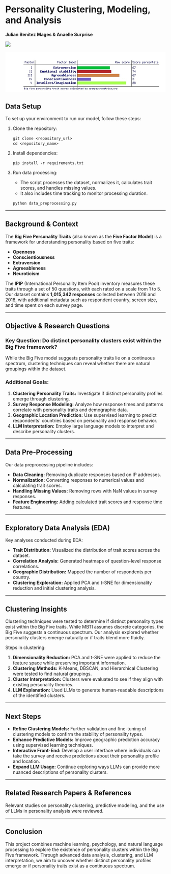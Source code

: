 
# Personality Clustering, Modeling, and Analysis

**Julian Benitez Mages & Anaelle Surprise**

![](images/image-26380211.png)

![](images/quiz_results.jpg)

## Data Setup

To set up your environment to run our model, follow these steps:

1. Clone the repository:
   ```
   git clone <repository_url>
   cd <repository_name>
   ```
2. Install dependencies:
   ```
   pip install -r requirements.txt
   ```
3. Run data processing:
   - The script processes the dataset, normalizes it, calculates trait scores, and handles missing values.
   - It also includes time tracking to monitor processing duration.

   ```bash
   python data_preprocessing.py
   ```

---

## Background & Context

The **Big Five Personality Traits** (also known as the **Five Factor Model**) is a framework for understanding personality based on five traits:
- **Openness**
- **Conscientiousness**
- **Extraversion**
- **Agreeableness**
- **Neuroticism**

The **IPIP** (International Personality Item Pool) inventory measures these traits through a set of 50 questions, with each rated on a scale from 1 to 5. Our dataset contains **1,015,342 responses** collected between 2016 and 2018, with additional metadata such as respondent country, screen size, and time spent on each survey page.

---

## Objective & Research Questions

### Key Question: **Do distinct personality clusters exist within the Big Five framework?**
While the Big Five model suggests personality traits lie on a continuous spectrum, clustering techniques can reveal whether there are natural groupings within the dataset.

### Additional Goals:
1. **Clustering Personality Traits:** Investigate if distinct personality profiles emerge through clustering.
2. **Survey Response Modeling:** Analyze how response times and patterns correlate with personality traits and demographic data.
3. **Geographic Location Prediction:** Use supervised learning to predict respondents' countries based on personality and response behavior.
4. **LLM Interpretation:** Employ large language models to interpret and describe personality clusters.

---

## Data Pre-Processing

Our data preprocessing pipeline includes:
- **Data Cleaning:** Removing duplicate responses based on IP addresses.
- **Normalization:** Converting responses to numerical values and calculating trait scores.
- **Handling Missing Values:** Removing rows with NaN values in survey responses.
- **Feature Engineering:** Adding calculated trait scores and response time features.

---

## Exploratory Data Analysis (EDA)

Key analyses conducted during EDA:
- **Trait Distribution:** Visualized the distribution of trait scores across the dataset.
- **Correlation Analysis:** Generated heatmaps of question-level response correlations.
- **Geographic Distribution:** Mapped the number of respondents per country.
- **Clustering Exploration:** Applied PCA and t-SNE for dimensionality reduction and initial clustering analysis.

---

## Clustering Insights

Clustering techniques were tested to determine if distinct personality types exist within the Big Five traits. While MBTI assumes discrete categories, the Big Five suggests a continuous spectrum. Our analysis explored whether personality clusters emerge naturally or if traits blend more fluidly.

Steps in clustering:
1. **Dimensionality Reduction:** PCA and t-SNE were applied to reduce the feature space while preserving important information.
2. **Clustering Methods:** K-Means, DBSCAN, and Hierarchical Clustering were tested to find natural groupings.
3. **Cluster Interpretation:** Clusters were evaluated to see if they align with existing personality theories.
4. **LLM Explanation:** Used LLMs to generate human-readable descriptions of the identified clusters.

---

## Next Steps

- **Refine Clustering Models:** Further validation and fine-tuning of clustering models to confirm the stability of personality types.
- **Enhance Predictive Models:** Improve geographic prediction accuracy using supervised learning techniques.
- **Interactive Front-End:** Develop a user interface where individuals can take the survey and receive predictions about their personality profile and location.
- **Expand LLM Usage:** Continue exploring ways LLMs can provide more nuanced descriptions of personality clusters.

---

## Related Research Papers & References

Relevant studies on personality clustering, predictive modeling, and the use of LLMs in personality analysis were reviewed.

---

## Conclusion

This project combines machine learning, psychology, and natural language processing to explore the existence of personality clusters within the Big Five framework. Through advanced data analysis, clustering, and LLM interpretation, we aim to uncover whether distinct personality profiles emerge or if personality traits exist as a continuous spectrum.

